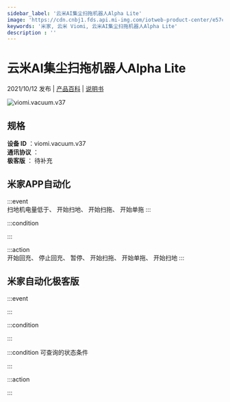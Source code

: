 ```yaml
---
sidebar_label: '云米AI集尘扫拖机器人Alpha Lite'
image: 'https://cdn.cnbj1.fds.api.mi-img.com/iotweb-product-center/e57cc9d19515e7e20d6bd291ea5cf4c8_1630574955040.png?GalaxyAccessKeyId=AKVGLQWBOVIRQ3XLEW&Expires=9223372036854775807&Signature=3hVn1b5pjd1O1iDPfQBD0UsYWLs='
keywords: '米家, 云米 Viomi, 云米AI集尘扫拖机器人Alpha Lite'
description : ''
---
```

# 云米AI集尘扫拖机器人Alpha Lite

2021/10/12 发布 | [产品百科](https://home.mi.com/webapp/content/baike/product/index.html?model=viomi.vacuum.v37/) | [说明书](https://home.mi.com/views/introduction.html?model=viomi.vacuum.v37&region=cn)

![viomi.vacuum.v37](https://cdn.cnbj1.fds.api.mi-img.com/iotweb-product-center/e57cc9d19515e7e20d6bd291ea5cf4c8_1630574955040.png?GalaxyAccessKeyId=AKVGLQWBOVIRQ3XLEW&Expires=9223372036854775807&Signature=3hVn1b5pjd1O1iDPfQBD0UsYWLs=)

## 规格  
> 
**设备 ID** ：viomi.vacuum.v37  
**通讯协议** ：  
**极客版**  ： 待补充 


## 米家APP自动化  

:::event  
扫地机电量低于、 开始扫地、 开始扫拖、 开始单拖
:::

:::condition  

:::

:::action   
开始回充、 停止回充、 暂停、 开始扫拖、 开始单拖、 开始扫地
:::

## 米家自动化极客版  

:::event  

:::

:::condition  

:::

:::condition 可查询的状态条件  

:::

:::action  

:::

        
